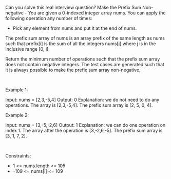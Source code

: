 Can you solve this real interview question? Make the Prefix Sum Non-negative - You are given a 0-indexed integer array nums. You can apply the following operation any number of times:

 * Pick any element from nums and put it at the end of nums.

The prefix sum array of nums is an array prefix of the same length as nums such that prefix[i] is the sum of all the integers nums[j] where j is in the inclusive range [0, i].

Return the minimum number of operations such that the prefix sum array does not contain negative integers. The test cases are generated such that it is always possible to make the prefix sum array non-negative.

 

Example 1:


Input: nums = [2,3,-5,4]
Output: 0
Explanation: we do not need to do any operations.
The array is [2,3,-5,4]. The prefix sum array is [2, 5, 0, 4].


Example 2:


Input: nums = [3,-5,-2,6]
Output: 1
Explanation: we can do one operation on index 1.
The array after the operation is [3,-2,6,-5]. The prefix sum array is [3, 1, 7, 2].


 

Constraints:

 * 1 <= nums.length <= 105
 * -109 <= nums[i] <= 109